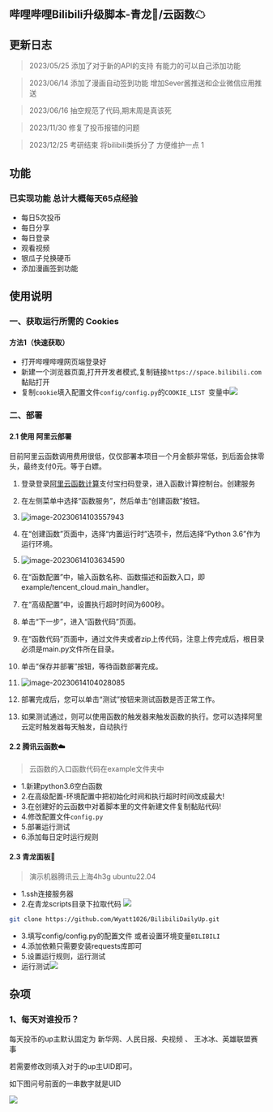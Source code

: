 ## 哔哩哔哩Bilibili升级脚本-青龙🐉/云函数☁


## 更新日志

>2023/05/25 添加了对于新的API的支持 有能力的可以自己添加功能

>2023/06/14 添加了漫画自动签到功能 增加Sever酱推送和企业微信应用推送

>2023/06/16 抽空规范了代码,期末周是真该死

>2023/11/30 修复了投币报错的问题

>2023/12/25 考研结束 将bilibili类拆分了 方便维护一点 1

## 功能

### 已实现功能 总计大概每天65点经验
- 每日5次投币
- 每日分享
- 每日登录
- 观看视频
- 银瓜子兑换硬币
- 添加漫画签到功能

## 使用说明

### 一、获取运行所需的 Cookies

#### 方法1（快速获取）

- 打开哔哩哔哩网页端登录好
- 新建一个浏览器页面,打开开发者模式,复制链接`https://space.bilibili.com`黏贴打开
- 复制`cookie`填入配置文件`config/config.py`的`COOKIE_LIST `变量中![](./doc/ck.jpg)

### 二、部署

#### 2.1 使用 阿里云部署

目前阿里云函数调用费用很低，仅仅部署本项目一个月金额非常低，到后面会抹零头，最终支付0元。等于白嫖。

1. 登录登录[阿里云函数计算](https://account.aliyun.com/login/login.htm?oauth_callback=https%3A%2F%2Ffcnext.console.aliyun.com%2Foverview&lang=zh)支付宝扫码登录，进入函数计算控制台。创建服务

2. 在左侧菜单中选择“函数服务”，然后单击“创建函数”按钮。

3. ![image-20230614103557943](./doc/aliyun1.png)

4. 在“创建函数”页面中，选择“内置运行时”选项卡，然后选择“Python 3.6”作为运行环境。

5. ![image-20230614103634590](./doc/aliyun0.png)

6. 在“函数配置”中，输入函数名称、函数描述和函数入口，即example/tencent_cloud.main_handler。

7. 在“高级配置”中，设置执行超时时间为600秒。

8. 单击“下一步”，进入“函数代码”页面。

9. 在“函数代码”页面中，通过文件夹或者zip上传代码，注意上传完成后，根目录必须是main.py文件所在目录。

10. 单击“保存并部署”按钮，等待函数部署完成。

11. ![image-20230614104028085](./doc/aliyun2.png)

12. 部署完成后，您可以单击“测试”按钮来测试函数是否正常工作。

13. 如果测试通过，则可以使用函数的触发器来触发函数的执行。您可以选择阿里云定时触发器每天触发，自动执行



#### 2.2 腾讯云函数☁️

> 云函数的入口函数代码在example文件夹中
- 1.新建python3.6空白函数
- 2.在高级配置-环境配置中把初始化时间和执行超时时间改成最大!
- 3.在创建好的云函数中对着脚本里的文件新建文件复制黏贴代码!
- 4.修改配置文件`config.py`
- 5.部署运行测试
- 6.添加每日定时运行规则



#### 2.3 青龙面板🐉

> 演示机器腾讯云上海4h3g ubuntu22.04

- 1.ssh连接服务器
- 2.在青龙scripts目录下拉取代码
![](./doc/ql.png)
```bash
git clone https://github.com/Wyatt1026/BilibiliDailyUp.git
```
- 3.填写config/config.py的配置文件 或者设置环境变量`BILIBILI`
- 4.添加依赖只需要安装requests库即可
- 5.设置运行规则，运行测试
- 运行测试![](./doc/run.png)





## 杂项

### 1、每天对谁投币？

每天投币的up主默认固定为 新华网、人民日报、央视频 、 王冰冰、英雄联盟赛事

若需要修改则填入对于的up主UID即可。

如下图问号前面的一串数字就是UID

![](doc/uid.png)




